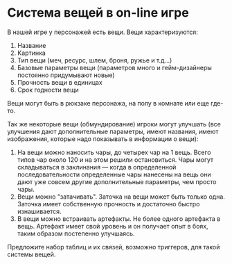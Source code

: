 # Система вещей в on-line игре

В нашей игре у персонажей есть вещи. Вещи характеризуются:
1. Название
2. Картинка
3. Тип вещи (меч, ресурс, шлем, броня, ружье и т.д...)
4. Базовые параметры вещи (параметров много и гейм-дизайнеры постоянно придумывают новые)
5. Прочность вещи в единицах
6. Срок годности вещи

Вещи могут быть в рюкзаке персонажа, на полу в комнате или еще где-то.

Так же некоторые вещи (обмундирование) игроки могут улучшать (все улучшения дают дополнительные параметры, имеют названия, имеют изображения, которые надо показывать в информации о вещи):
1. На вещи можно наносить чары, до четырех чар на 1 вещь. Всего типов чар около 120 и на этом решили остановиться. Чары могут складываться в заклинания — когда в определенной последовательности определенные чары нанесены на вещь они дают уже совсем другие дополнительные параметры, чем просто чары.
2. Вещи можно "затачивать". Заточка на вещи может быть только одна. Заточка имеет собственную прочность и достаточно быстро изнашивается.
3. В вещи можно встраивать артефакты. Не более одного артефакта в вещь. Артефакт имеет свой уровень и он получает опыт в боях, таким образом постепенно улучшаясь.

Предложите набор таблиц и их связей, возможно триггеров, для такой системы вещей.
